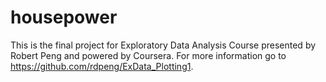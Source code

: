 # housepower

This is the final project for Exploratory Data Analysis Course presented by Robert Peng and powered by Coursera. 
For more information go to https://github.com/rdpeng/ExData_Plotting1. 
